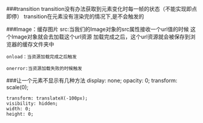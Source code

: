 ###transition
	transition没有办法获取到元素变化时每一帧的状态（不能实现即点即停）
	transition在元素没有渲染完的情况下,是不会触发的

###Image：缓存图片
	src:当我们的Image对象的src属性接收一个url值的时候
		这个Image对象就会去加载这个url资源
		加载完成之后，这个url资源就会被保存到浏览器的缓存文件夹中
		
	onload：当资源加载完成之后触发
	
	onerror:当资源加载失败的时候触发


###让一个元素不显示有几种方法
	display: none;
	opacity: 0;	
	transform: scale(0);
	
	
	
	transform: translateX(-100px);
	visibility: hidden;
	width: 0;
	height: 0;













